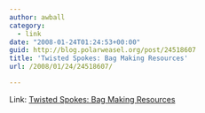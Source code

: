 ```yaml
---
author: awball
category:
  - link
date: "2008-01-24T01:24:53+00:00"
guid: http://blog.polarweasel.org/post/24518607
title: 'Twisted Spokes: Bag Making Resources'
url: /2008/01/24/24518607/

---
```

Link: [Twisted Spokes: Bag Making Resources](http://bike.zugster.net/compendium/bag-making-resources)
